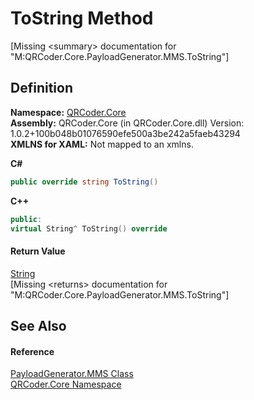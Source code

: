 # ToString Method


\[Missing &lt;summary&gt; documentation for "M:QRCoder.Core.PayloadGenerator.MMS.ToString"\]



## Definition
**Namespace:** <a href="N_QRCoder_Core.md">QRCoder.Core</a>  
**Assembly:** QRCoder.Core (in QRCoder.Core.dll) Version: 1.0.2+100b048b01076590efe500a3be242a5faeb43294  
**XMLNS for XAML:** Not mapped to an xmlns.

**C#**
``` C#
public override string ToString()
```
**C++**
``` C++
public:
virtual String^ ToString() override
```



#### Return Value
<a href="https://learn.microsoft.com/dotnet/api/system.string" target="_blank" rel="noopener noreferrer">String</a>  
\[Missing &lt;returns&gt; documentation for "M:QRCoder.Core.PayloadGenerator.MMS.ToString"\]

## See Also


#### Reference
<a href="T_QRCoder_Core_PayloadGenerator_MMS.md">PayloadGenerator.MMS Class</a>  
<a href="N_QRCoder_Core.md">QRCoder.Core Namespace</a>  
